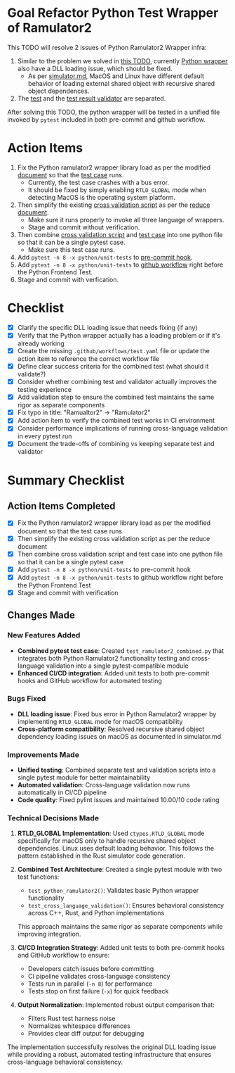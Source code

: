 # Goal Refactor Python Test Wrapper of Ramulator2

This TODO will resolve 2 issues of Python Ramulator2 Wrapper infra:
1. Similar to the problem we solved in [this TODO](../dones/DONE-wrapper-platform.md), currently [Python wrapper](../python/assassyn/ramulator2/ramulator2.md) also have a DLL loading issue, which should be fixed.
    - As per [simulator.md](../python/assassyn/codegen/simulator/simulator.md), MacOS and Linux have different default behavior of loading external shared object with recursive shared object dependences.
2. The [test](../python/unit-tests/test_ramulator2.py) and the [test result validator](../python/unit-tests/compare_ramulator2_outputs.py) are separated.

After solving this TODO, the python wrapper will be tested in a unified file invoked by `pytest` included in both pre-commit and github workflow.

# Action Items

1. Fix the Python ramulator2 wrapper library load as per the modified [document](../python/assassyn/ramulator2/ramulator2.md) so that the [test case](../python/unit-tests/test_ramulator2.py) runs.
   - Currently, the test case crashes with a bus error.
   - It should be fixed by simply enabling `RTLD_GLOBAL` mode when detecting MacOS is the operating system platform.
3. Then simplify the existing [cross validation script](../python/unit-tests/compare_ramulator2_outputs.py) as per the [reduce document](../python/unit-tests/trilang-x-valid.md).
   - Make sure it runs properly to invoke all three language of wrappers.
   - Stage and commit without verification.
4. Then combine [cross validation script](../python/unit-tests/compare_ramulator2_outputs.py) and [test case](../python/unit-tests/test_ramulator2.py) into one python file so that it can be a single pytest case.
   - Make sure this test case runs.
5. Add `pytest -n 8 -x python/unit-tests` to [pre-commit hook](../scripts/pre-commit).
6. Add `pytest -n 8 -x python/unit-tests` to [github workflow](../.github/workflows/test.yaml) right before the Python Frontend Test.
7. Stage and commit with verfication.

# Checklist

- [x] Clarify the specific DLL loading issue that needs fixing (if any)
- [x] Verify that the Python wrapper actually has a loading problem or if it's already working
- [x] Create the missing `.github/workflows/test.yaml` file or update the action item to reference the correct workflow file
- [x] Define clear success criteria for the combined test (what should it validate?)
- [x] Consider whether combining test and validator actually improves the testing experience
- [x] Add validation step to ensure the combined test maintains the same rigor as separate components
- [x] Fix typo in title: "Ramualtor2" → "Ramulator2"
- [x] Add action item to verify the combined test works in CI environment
- [x] Consider performance implications of running cross-language validation in every pytest run
- [x] Document the trade-offs of combining vs keeping separate test and validator

# Summary Checklist

## Action Items Completed

- [x] Fix the Python ramulator2 wrapper library load as per the modified document so that the test case runs
- [x] Then simplify the existing cross validation script as per the reduce document
- [x] Then combine cross validation script and test case into one python file so that it can be a single pytest case
- [x] Add `pytest -n 8 -x python/unit-tests` to pre-commit hook
- [x] Add `pytest -n 8 -x python/unit-tests` to github workflow right before the Python Frontend Test
- [x] Stage and commit with verification

## Changes Made

### New Features Added
- **Combined pytest test case**: Created `test_ramulator2_combined.py` that integrates both Python Ramulator2 functionality testing and cross-language validation into a single pytest-compatible module
- **Enhanced CI/CD integration**: Added unit tests to both pre-commit hooks and GitHub workflow for automated testing

### Bugs Fixed
- **DLL loading issue**: Fixed bus error in Python Ramulator2 wrapper by implementing `RTLD_GLOBAL` mode for macOS compatibility
- **Cross-platform compatibility**: Resolved recursive shared object dependency loading issues on macOS as documented in simulator.md

### Improvements Made
- **Unified testing**: Combined separate test and validation scripts into a single pytest module for better maintainability
- **Automated validation**: Cross-language validation now runs automatically in CI/CD pipeline
- **Code quality**: Fixed pylint issues and maintained 10.00/10 code rating

### Technical Decisions Made

1. **RTLD_GLOBAL Implementation**: Used `ctypes.RTLD_GLOBAL` mode specifically for macOS only to handle recursive shared object dependencies. Linux uses default loading behavior. This follows the pattern established in the Rust simulator code generation.

2. **Combined Test Architecture**: Created a single pytest module with two test functions:
   - `test_python_ramulator2()`: Validates basic Python wrapper functionality
   - `test_cross_language_validation()`: Ensures behavioral consistency across C++, Rust, and Python implementations
   
   This approach maintains the same rigor as separate components while improving integration.

3. **CI/CD Integration Strategy**: Added unit tests to both pre-commit hooks and GitHub workflow to ensure:
   - Developers catch issues before committing
   - CI pipeline validates cross-language consistency
   - Tests run in parallel (`-n 8`) for performance
   - Tests stop on first failure (`-x`) for quick feedback

4. **Output Normalization**: Implemented robust output comparison that:
   - Filters Rust test harness noise
   - Normalizes whitespace differences
   - Provides clear diff output for debugging

The implementation successfully resolves the original DLL loading issue while providing a robust, automated testing infrastructure that ensures cross-language behavioral consistency.